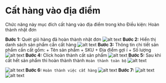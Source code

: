 # Cất hàng vào địa điểm
Chức năng này mục đích cất hàng vào địa điểm trong kho
Điều kiện: Hoàn thành nhặt đơn

**Bước 1:** Quét giỏ hàng đã hoàn thành nhặt đơn
![alt text](./khovan/cathang.png)
**Bước 2:** Hiển thị danh sách sản phẩm cần cất hàng
![alt text](./khovan/cathang1.png)
**Bước 3:** Thông tin chi tiết sản phẩm cần cất gồm:
    + Tên sản phẩm
    + SKU
    + Địa điểm gợi í
    + Số lượng
![alt text](./khovan/cathang2.png)
**Bước 4:** Click hoàn thành cất sản phẩm
![alt text](./khovan/cathang3.png)
**Bước 5:** Sau khi cất hết sản phẩm thì hoàn thành thành ```Hoàn thành toàn bộ```
![alt text](./khovan/cathang4.png)

![alt text](./khovan/cathang5.png)
**Bước 6:** ```Hoàn thành việc cất hàng```
![alt text](./khovan/cathang6.png)
**Bước 7:**
![alt text](./khovan/cathang7.png)
![alt text](./khovan/cathang8.png)